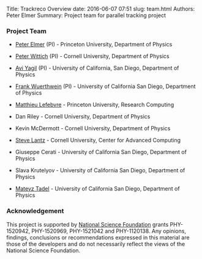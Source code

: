 Title: Trackreco Overview
date: 2016-06-07 07:51
slug: team.html
Authors: Peter Elmer
Summary: Project team for parallel tracking project

### Project Team

  * [Peter Elmer](http://www.princeton.edu/physics/people/display_person.xml?netid=gelmer&display=Research%20Staff) (PI) - Princeton University, Department of Physics

  * [Peter Wittich](http://www.physics.cornell.edu/professorspeople/professors/?page=website/faculty&action=show/id=51) (PI) - Cornell University, Department of Physics

  * [Avi Yagil](http://physics.ucsd.edu/fac_staff/fac_profile/faculty_description.php?person_id=688) (PI) - University of California, San Diego, Department of Physics

  * [Frank Wuerthwein](https://www-physics.ucsd.edu/fac_staff/fac_profile/faculty_description.php?person_id=494) (PI) - University of California San Diego, Department of Physics

  * [Matthieu Lefebvre](https://www.princeton.edu/researchcomputing/people/display_person.xml?netid=ml15&display=Primary%20Contacts%20and%20Technical%20Staff) - Princeton University, Research Computing

  * Dan Riley - Cornell University, Department of Physics

  * Kevin McDermott - Cornell University, Department of Physics

  * [Steve Lantz](http://www.cac.cornell.edu/slantz/) - Cornell University, Center for Advanced Computing

  * Giuseppe Cerati - University of California San Diego, Department of Physics

  * Slava Krutelyov - University of California San Diego, Department of Physics

  * [Matevz Tadel](http://profiles.ucsd.edu/matevz.tadel) - University of California San Diego, Department of Physics

### Acknowledgement

This project is supported by [National Science Foundation](http://nsf.gov) grants PHY-1520942, PHY-1520969, PHY-1521042 and PHY-1120138. Any opinions, findings, conclusions or recommendations expressed in this material are those of the developers and do not necessarily reflect the views of the National Science Foundation.



